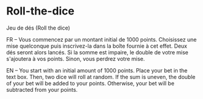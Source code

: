 # Roll-the-dice

Jeu de dés (Roll the dice)

FR – Vous commencez par un montant initial de 1000 points. Choisissez une mise quelconque puis inscrivez-la dans la boîte fournie à cet effet. Deux dés seront alors lancés. Si la somme est impaire, le double de votre mise s'ajoutera à vos points. Sinon, vous perdrez votre mise. 

EN – You start with an initial amount of 1000 points. Place your bet in the text box. Then, two dice will roll at random. If the sum is uneven, the double of your bet will be added to your points. Otherwise, your bet will be subtracted from your points.   
